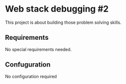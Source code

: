 # Web stack debugging #2
This project is about building those problem solving skills.

## Requirements
No special requirements needed.

## Confuguration
No configuration required
